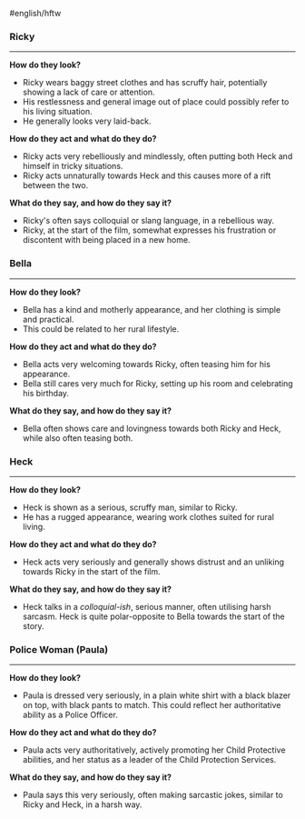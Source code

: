 #english/hftw

### Ricky
---
**How do they look?**
- Ricky wears baggy street clothes and has scruffy hair, potentially showing a lack of care or attention. 
- His restlessness and general image out of place could possibly refer to his living situation.
- He generally looks very laid-back.

**How do they act and what do they do?**
- Ricky acts very rebelliously and mindlessly, often putting both Heck and himself in tricky situations.
- Ricky acts unnaturally towards Heck and this causes more of a rift between the two.

**What do they say, and how do they say it?**
- Ricky's often says colloquial or slang language, in a rebellious way.
- Ricky, at the start of the film, somewhat expresses his frustration or discontent with being placed in a new home.

### Bella
---
**How do they look?**
- Bella has a kind and motherly appearance, and her clothing is simple and practical.
- This could be related to her rural lifestyle.

**How do they act and what do they do?**
- Bella acts very welcoming towards Ricky, often teasing him for his appearance.
- Bella still cares very much for Ricky, setting up his room and celebrating his birthday.

**What do they say, and how do they say it?**
- Bella often shows care and lovingness towards both Ricky and Heck, while also often teasing both. 

### Heck
----
**How do they look?**
- Heck is shown as a serious, scruffy man, similar to Ricky.
- He has a rugged appearance, wearing work clothes suited for rural living.

**How do they act and what do they do?**
- Heck acts very seriously and generally shows distrust and an unliking towards Ricky in the start of the film.

**What do they say, and how do they say it?**
- Heck talks in a *colloquial-ish*, serious manner, often utilising harsh sarcasm. Heck is quite polar-opposite to Bella towards the start of the story.

### Police Woman (Paula)
---
**How do they look?**
- Paula is dressed very seriously, in a plain white shirt with a black blazer on top, with black pants to match. This could reflect her authoritative ability as a Police Officer.

**How do they act and what do they do?**
- Paula acts very authoritatively, actively promoting her Child Protective abilities, and her status as a leader of the Child Protection Services.

**What do they say, and how do they say it?**
- Paula says this very seriously, often making sarcastic jokes, similar to Ricky and Heck, in a harsh way.